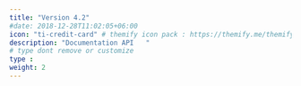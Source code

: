 ```yaml
---
title: "Version 4.2"
#date: 2018-12-28T11:02:05+06:00
icon: "ti-credit-card" # themify icon pack : https://themify.me/themify-icons
description: "Documentation API   "
# type dont remove or customize
type :
weight: 2
---
```

